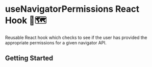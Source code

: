 # useNavigatorPermissions React Hook 🔗🗺️
Reusable React hook which checks to see if the user has provided the appropriate permissions for a given navigator API.

## Getting Started
